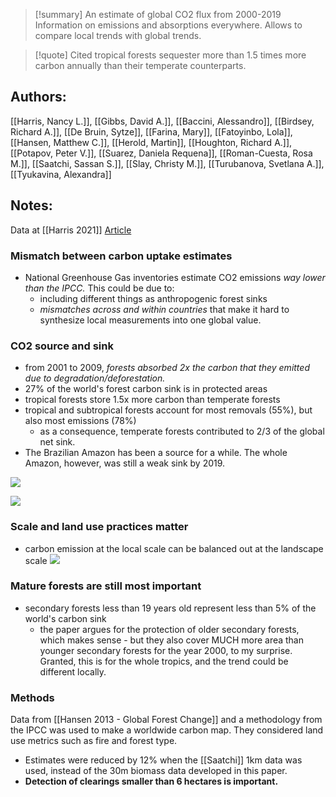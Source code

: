 >[!summary] An estimate of global CO2 flux from 2000-2019
>Information on emissions and absorptions everywhere. Allows to compare local trends with global trends.

>[!quote] Cited
> tropical forests sequester more than 1.5 times more carbon annually than their temperate counterparts.
## Authors:
[[Harris, Nancy L.]], [[Gibbs, David A.]], [[Baccini, Alessandro]], [[Birdsey, Richard A.]], [[De Bruin, Sytze]], [[Farina, Mary]], [[Fatoyinbo, Lola]], [[Hansen, Matthew C.]], [[Herold, Martin]], [[Houghton, Richard A.]], [[Potapov, Peter V.]], [[Suarez, Daniela Requena]], [[Roman-Cuesta, Rosa M.]], [[Saatchi, Sassan S.]], [[Slay, Christy M.]], [[Turubanova, Svetlana A.]], [[Tyukavina, Alexandra]]

## Notes:

Data at [[Harris 2021]]
[Article](https://www.wri.org/insights/forests-absorb-twice-much-carbon-they-emit-each-year)

### Mismatch between carbon uptake estimates
- National Greenhouse Gas inventories estimate CO2 emissions *way lower than the IPCC.* This could be due to:
	- including different things as anthropogenic forest sinks
	- *mismatches across and within countries* that make it hard to synthesize local measurements into one global value.

### CO2 source and sink
- from 2001 to 2009, *forests absorbed 2x the carbon that they emitted due to degradation/deforestation.*
- 27% of the world's forest carbon sink is in protected areas
- tropical forests store 1.5x more carbon than temperate forests
- tropical and subtropical forests account for most removals (55%), but also most emissions (78%)
	- as a consequence, temperate forests contributed to 2/3 of the global net sink.
- The Brazilian Amazon has been a source for a while. The whole Amazon, however, was still a weak sink by 2019.

![](https://i.imgur.com/Ndx4KwR.png)


![](https://i.imgur.com/WU91u3p.png)

### Scale and land use practices matter
- carbon emission at the local scale can be balanced out at the landscape scale
![](https://i.imgur.com/X1MfiPV.png)

### Mature forests are still most important
- secondary forests less than 19 years old represent less than 5% of the world's carbon sink
	- the paper argues for the protection of older secondary forests, which makes sense - but they also cover MUCH more area than younger secondary forests for the year 2000, to my surprise. Granted, this is for the whole tropics, and the trend could be different locally.

### Methods
Data from [[Hansen 2013 - Global Forest Change]] and a methodology from the IPCC was used to make a worldwide carbon map. They considered land use metrics such as fire and forest type.

- Estimates were reduced by 12% when the [[Saatchi]] 1km data was used, instead of the 30m biomass data developed in this paper.
- **Detection of clearings smaller than 6 hectares is important.**
